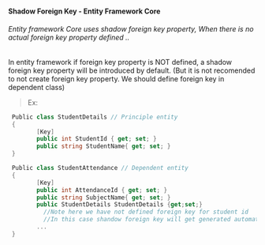 #### Shadow Foreign Key - Entity Framework Core
###### Entity framework Core uses shadow foreign key property, When there is no actual foreign key property defined ..

   In entity framework if foreign key property is NOT defined, a shadow foreign key property will be introduced by default.
   (But it is not recomended to not create foreign key property. We should define foreign key in dependent class)

  > Ex:
```csharp
 Public class StudentDetails // Principle entity
 {
        [Key]
        public int StudentId { get; set; }
        public string StudentName{ get; set; }
 }

 Public class StudentAttendance // Dependent entity
 {
        [Key]
        public int AttendanceId { get; set; }
        public string SubjectName{ get; set; }
        public StudentDetails StudentDetails {get;set;}
          //Note here we have not defined foreign key for student id
          //In this case shandow foreign key will get generated automatically
        ...
 }
```

[//]: # (Tags: Shadow Foreign Key - Entity Framework Core, Shadow Foreign Key)
[//]: # (Type: Asp.net Core - EntityFrameworkCore)
[//]: # (Rating: 2)
[//]: # (Languages:C#,powershell)
[//]: # (ReadyState:Publish)
